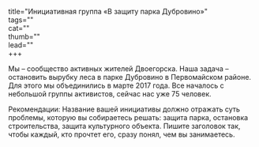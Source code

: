 title="Инициативная группа «В защиту парка Дубровино»"  
tags=""  
cat=""  
thumb=""  
lead=""  
+++

Мы – сообщество активных жителей Двоегорска. Наша задача – остановить вырубку леса в парке Дубровино в Первомайском районе. Для этого мы объединились в марте 2017 года. Все началось с небольшой группы активистов, сейчас нас уже 75 человек.

Рекомендации: Название вашей инициативы должно отражать суть проблемы, которую вы собираетесь решать: защита парка, остановка строительства, защита культурного объекта. Пишите заголовок так, чтобы каждый, кто прочтет его, сразу понял, чем вы занимаетесь.

